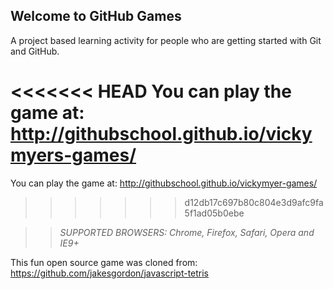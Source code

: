 ## Welcome to GitHub Games

A project based learning activity for people who are getting started with Git and GitHub.

<<<<<<< HEAD
You can play the game at: http://githubschool.github.io/vickymyers-games/
=======
You can play the game at: http://githubschool.github.io/vickymyer-games/
>>>>>>> d12db17c697b80c804e3d9afc9fa5f1ad05b0ebe

>> _*SUPPORTED BROWSERS*: Chrome, Firefox, Safari, Opera and IE9+_

This fun open source game was cloned from: https://github.com/jakesgordon/javascript-tetris
